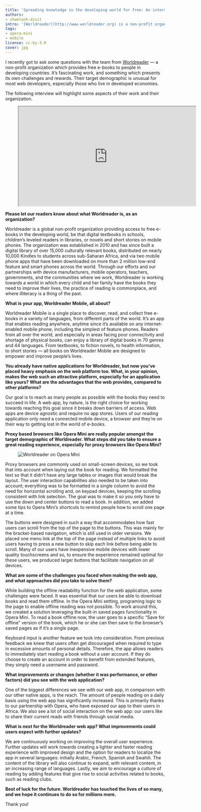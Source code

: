 ```yaml
---
title: 'Spreading knowledge in the developing world for free: An interview with the Worldreader team'
authors:
- shwetank-dixit
intro: '[Worldreader](http://www.worldreader.org) is a non-profit organization providing free digital book people in developing countries. I got to ask their team a few questions regarding their fascinating work in developing countries'
tags:
- opera-mini
- mobile
license: cc-by-3.0
cover: jpg
---
```


I recently got to ask some questions with the team from [Worldreader](http://worldreader.org) — a non-profit organization which provides free e-books to people in developing countries. It’s fascinating work, and something which presents its own challenges and rewards. Their target demographic is unusual for most web developers, especially those who live in developed economies.

The following interview will highlight some aspects of their work and their organization.

<figure block="figure">
	<iframe elem="media" width="560" height="315" src="https://www.youtube.com/embed/PzRt7xTa4hE" allowfullscreen></iframe>
</figure>

**Please let our readers know about what Worldreader is, as an organization?**

Worldreader is a global non-profit organization providing access to free e-books in the developing world, be that digital textbooks in schools, children’s leveled readers in libraries, or novels and short stories on mobile phones. The organization was established in 2010 and has since built a digital library of over 15,000 culturally relevant books, distributed on nearly 10,000 Kindles to students across sub-Saharan Africa, and via two mobile phone apps that have been downloaded on more than 2 million low-end feature and smart phones across the world. Through our efforts and our partnerships with device manufacturers, mobile operators, teachers, governments, and the communities where we work, Worldreader is working towards a world in which every child and her family have the books they need to improve their lives, the practice of reading is commonplace, and where illiteracy is a thing of the past.

**What is your app, Worldreader Mobile, all about?**

Worldreader Mobile is a single place to discover, read, and collect free e-books in a variety of languages, from different parts of the world. It’s an app that enables reading anywhere, anytime since it’s available on any internet-enabled mobile phone, including the simplest of feature phones. Readers from all over the world, and especially in areas facing poor connectivity and shortage of physical books, can enjoy a library of digital books in 70 genres and 44 languages. From textbooks, to fiction novels, to health information, to short stories — all books on Worldreader Mobile are designed to empower and improve people’s lives.

**You already have native applications for Worldreader, but now you’ve placed heavy emphasis on the web platform too. What, in your opinion, makes the web such an attractive platform, especially for an application like yours? What are the advantages that the web provides, compared to other platforms?**

Our goal is to reach as many people as possible with the books they need to succeed in life. A web app, by nature, is the right choice for working towards reaching this goal since it breaks down barriers of access. Web apps are device agnostic and require no app stores. Users of our reading application only need a connected mobile device, a browser and they’re on their way to getting lost in the world of e-books.

**Proxy based browsers like Opera Mini are really popular amongst the target demographic of Worldreader. What steps did you take to ensure a great reading experience, especially for proxy browsers like Opera Mini?**

<figure block="figure">
	<img elem="media" src="{{ page.id }}/worldreader_web_app.png" alt="Worldreader on Opera Mini">
</figure>

Proxy browsers are commonly used on small-screen devices, so we took that into account when laying out the book for reading. We formatted the text so that it didn’t have any large tables or images that would break the layout. The user interaction capabilities also needed to be taken into account; everything was to be formatted in a single column to avoid the need for horizontal scrolling and, on keypad devices, keeping the scrolling consistent with link selection. The goal was to make it so you only have to use the down and center buttons to read a book. In addition, we added some tips to Opera Mini’s shortcuts to remind people how to scroll one page at a time.

The buttons were designed in such a way that accommodates how fast users can scroll from the top of the page to the buttons. This was mainly for the bracket-based navigation, which is still used in older versions. We placed one menu link at the top of the page instead of multiple links to avoid users having to press a new button to skip each link before being able to scroll. Many of our users have inexpensive mobile devices with lower quality touchscreens and so, to ensure the experience remained optimal for these users, we produced larger buttons that facilitate navigation on all devices.

**What are some of the challenges you faced when making the web app, and what approaches did you take to solve them?**

While building the offline readability function for the web application, some challenges were faced. It was essential that our users be able to download books and read them offline. In the Opera Mini setting, programing logic to the page to enable offline reading was not possible. To work around this, we created a solution leveraging the built-in saved pages functionality in Opera Mini. To read a book offline now,  the user goes to a specific “Save for offline” version of the book, which he or she can then save to the browser’s saved pages as if it’s a single page.

Keyboard input is another feature we took into consideration. From previous feedback we knew that users often get discouraged when required to type in excessive amounts of personal details. Therefore, the app allows readers to immediately start reading a book without a user account. If they do choose to create an account in order to benefit from extended features, they simply need a username and password.

**What improvements or changes (whether it was performance, or other factors) did you see with the web application?**

One of the biggest differences we see with our web app, in comparison with our other native apps, is the reach. The amount of people reading on a daily basis using the web app has significantly increased. This is primarily thanks to our partnership with Opera, who have exposed our app to their users in Africa. We also see a lot of social interaction on the web app: our users like to share their current reads with friends through social media.

**What is next for the Worldreader web app? What improvements could users expect with further updates?**

We are continuously working on improving the overall user experience. Further updates will work towards creating a lighter and faster reading experience with improved design and the option for readers to localize the app in several languages: initially Arabic, French, Spanish and Swahili.  The content of the library will also continue to expand, with relevant content, in an increasing range of languages. Lastly, we aim to encourage a culture of reading by adding features that give rise to social activities related to books, such as reading clubs.

**Best of luck for the future. Worldreader has touched the lives of so many, and we hope it continues to do so for millions more.**

Thank you!
